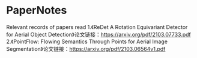# PaperNotes
Relevant records of papers read
1.《ReDet A Rotation Equivariant Detector for Aerial Object Detection》论文链接：<https://arxiv.org/pdf/2103.07733.pdf>
2.《PointFlow: Flowing Semantics Through Points for Aerial Image Segmentation》论文链接：<https://arxiv.org/pdf/2103.06564v1.pdf>
